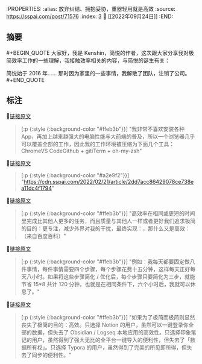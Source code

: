 :PROPERTIES:
:alias: 放弃纠结、拥抱妥协，重器轻用就是高效
:source: https://sspai.com/post/71576
:index: [3](http://localhost:7026/reading/3?embed=logseq)
:date: [[2022年09月24日]]
:END:



## 摘要
#+BEGIN_QUOTE
大家好，我是 Kenshin，简悦的作者，这次跟大家分享我对极简效率工作的一些理解，我接触效率相关的内容，与简悦的诞生有关：

简悦始于 2016 年…… 那时因为家里的一些事情，我解散了团队，注销了公司。
#+END_QUOTE

## 标注

📌[链接原文](http://localhost:7026/unread/3#id=1664008601679) 
> [:p {:style {:background-color "#ffeb3b"}}]
"我非常不喜欢安装各种 App，再加上越来越强大的电脑性能与大前端的普及，所以一个浏览器几乎可以覆盖全部的工作，因此我的工作环境被压缩为下面几个工具：ChromeVS CodeGithub + gitiTerm + oh-my-zsh"

📌[链接原文](http://localhost:7026/unread/3#id=1664008612905) 
> [:p {:style {:background-color "#a2e9f2"}}]
"https://cdn.sspai.com/2022/02/21/article/2dd7acc86429078ce738ea11dc4f1794"

📌[链接原文](http://localhost:7026/unread/3#id=1705849825427) 
> [:p {:style {:background-color "#ffeb3b"}}]
"高效率在相同或更短的时间里完成比其他人更多的任务，而且质量与其他人一样或者更好我们追求极简的目的：更专注，减少外界对我的干扰，最终实现：，那什么又是高效：（来自百度百科）"

📌[链接原文](http://localhost:7026/unread/3#id=1705849852464) 
> [:p {:style {:background-color "#ffeb3b"}}]
"例如：我每天都要固定做八件事情，每件事情需要四个步骤，每个步骤花费十五分钟，这样每天正好每天八小时。如果将这些步骤简化 / 优化后，每个步骤只要简化为三步，就能节省 15*8 共计 120 分钟，也就是在相同条件下，六个小时后，我就可以休息了。"

📌[链接原文](http://localhost:7026/unread/3#id=1664008622457) 
> [:p {:style {:background-color "#ffeb3b"}}]
"如果为了极简而极简则显然丧失了极简的目的：高效。只选择 Notion 的用户，虽然可以一键登录你全部的数据，但失去了 Obsidian / Logseq 本地应用的高效性。只选择印象笔记的用户，虽然得到了强大无比的全平台一键导入的便利性，但失去了「数据所有权」。只选择 Typora 的用户，虽然得到了完美的所见即所得，但失去了同步的便利性。"






